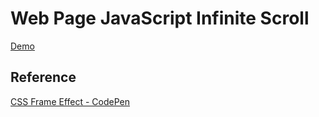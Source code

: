 # Web Page JavaScript Infinite Scroll

[Demo]()

## Reference

[CSS Frame Effect - CodePen](https://codepen.io/jamestrenda/pen/WNNNvvR)
